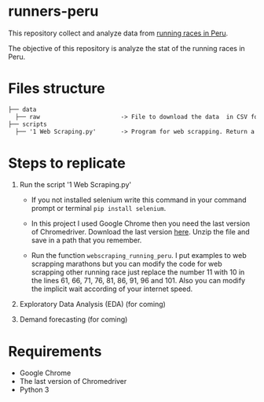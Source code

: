# runners-peru

This repository collect and analyze data from [running races in Peru](https://pacifictiming.com/resultados/).

The objective of this repository is analyze the stat of the running races in Peru.

# Files structure

```markdown
├── data                        
  ├── raw                       -> File to download the data  in CSV format.
├── scripts
  ├── '1 Web Scraping.py'       -> Program for web scrapping. Return a csv file with enconded utf-8 and a data frame.
```

# Steps to replicate

1. Run the script '1 Web Scraping.py'  
   * If you not installed selenium write this command in your command prompt or terminal `pip install selenium`.

   * In this project I used Google Chrome then you need the last version of Chromedriver.  Download the last version [here](https://chromedriver.chromium.org/downloads). Unzip the file and save in a path that you remember.

   * Run the function `webscraping_running_peru`. I put examples to web scrapping marathons but you can modify the code for web scrapping other running race just replace the number 11 with 10 in the lines 61, 66, 71, 76, 81, 86, 91, 96 and 101. Also you can modify the implicit wait according of your internet speed.

2. Exploratory Data Analysis (EDA) (for coming)
3. Demand forecasting (for coming)

# Requirements
  - Google Chrome
  - The last version of Chromedriver
  - Python 3
